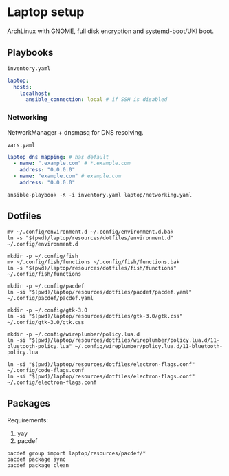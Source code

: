 # Laptop setup

ArchLinux with GNOME, full disk encryption and systemd-boot/UKI boot.

## Playbooks

`inventory.yaml`
```yaml
laptop:
  hosts:
    localhost:
      ansible_connection: local # if SSH is disabled
```

### Networking

NetworkManager + dnsmasq for DNS resolving.

`vars.yaml`
```yaml
laptop_dns_mapping: # has default
  - name: ".example.com" # *.example.com
    address: "0.0.0.0"
  - name: "example.com" # example.com
    address: "0.0.0.0"
```

```shell
ansible-playbook -K -i inventory.yaml laptop/networking.yaml
```

## Dotfiles

```shell
mv ~/.config/environment.d ~/.config/environment.d.bak
ln -s "$(pwd)/laptop/resources/dotfiles/environment.d" ~/.config/environment.d

mkdir -p ~/.config/fish
mv ~/.config/fish/functions ~/.config/fish/functions.bak
ln -s "$(pwd)/laptop/resources/dotfiles/fish/functions" ~/.config/fish/functions

mkdir -p ~/.config/pacdef
ln -si "$(pwd)/laptop/resources/dotfiles/pacdef/pacdef.yaml" ~/.config/pacdef/pacdef.yaml

mkdir -p ~/.config/gtk-3.0
ln -si "$(pwd)/laptop/resources/dotfiles/gtk-3.0/gtk.css" ~/.config/gtk-3.0/gtk.css

mkdir -p ~/.config/wireplumber/policy.lua.d
ln -si "$(pwd)/laptop/resources/dotfiles/wireplumber/policy.lua.d/11-bluetooth-policy.lua" ~/.config/wireplumber/policy.lua.d/11-bluetooth-policy.lua

ln -si "$(pwd)/laptop/resources/dotfiles/electron-flags.conf" ~/.config/code-flags.conf
ln -si "$(pwd)/laptop/resources/dotfiles/electron-flags.conf" ~/.config/electron-flags.conf
```

## Packages

Requirements:
1. yay
2. pacdef

```shell
pacdef group import laptop/resources/pacdef/*
pacdef package sync
pacdef package clean
```
